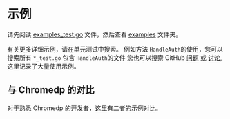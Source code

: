 # 示例

请先阅读 [examples_test.go](https://github.com/go-rod/rod/tree/master/examples_test.go) 文件，然后查看 [examples](https://github.com/go-rod/rod/tree/master/lib/examples) 文件夹。

有关更多详细示例，请在单元测试中搜索。 例如方法 `HandleAuth`的使用，您可以搜索所有 `*_test.go` 包含 `HandleAuth`的文件 您也可以搜索 GitHub [问题](https://github.com/go-rod/rod/issues) 或 [讨论](https://github.com/go-rod/rod/discussions), 这里记录了大量使用示例。

## 与 Chromedp 的对比

对于熟悉 Chromedp 的开发者，[这里](https://github.com/go-rod/rod/tree/master/lib/examples/compare-chromedp)有二者的示例对比。
